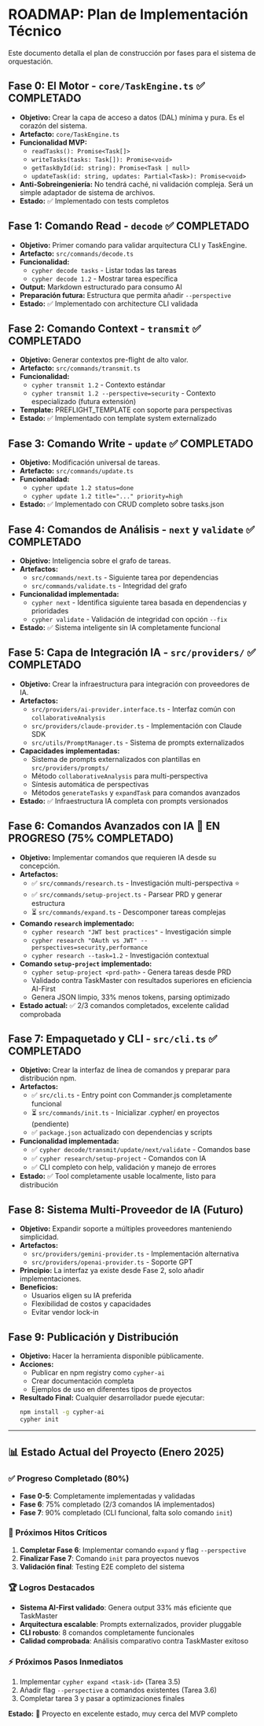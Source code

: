 # ROADMAP: Plan de Implementación Técnico

Este documento detalla el plan de construcción por fases para el sistema de orquestación.

## Fase 0: El Motor - `core/TaskEngine.ts` ✅ COMPLETADO
*   **Objetivo:** Crear la capa de acceso a datos (DAL) mínima y pura. Es el corazón del sistema.
*   **Artefacto:** `core/TaskEngine.ts`
*   **Funcionalidad MVP:**
    *   `readTasks(): Promise<Task[]>`
    *   `writeTasks(tasks: Task[]): Promise<void>`
    *   `getTaskById(id: string): Promise<Task | null>`
    *   `updateTask(id: string, updates: Partial<Task>): Promise<void>`
*   **Anti-Sobreingeniería:** No tendrá caché, ni validación compleja. Será un simple adaptador de sistema de archivos.
*   **Estado:** ✅ Implementado con tests completos

## Fase 1: Comando Read - `decode` ✅ COMPLETADO
*   **Objetivo:** Primer comando para validar arquitectura CLI y TaskEngine.
*   **Artefacto:** `src/commands/decode.ts`
*   **Funcionalidad:**
    *   `cypher decode tasks` - Listar todas las tareas
    *   `cypher decode 1.2` - Mostrar tarea específica
*   **Output:** Markdown estructurado para consumo AI
*   **Preparación futura:** Estructura que permita añadir `--perspective`
*   **Estado:** ✅ Implementado con architecture CLI validada

## Fase 2: Comando Context - `transmit` ✅ COMPLETADO
*   **Objetivo:** Generar contextos pre-flight de alto valor.
*   **Artefacto:** `src/commands/transmit.ts`
*   **Funcionalidad:** 
    *   `cypher transmit 1.2` - Contexto estándar
    *   `cypher transmit 1.2 --perspective=security` - Contexto especializado (futura extensión)
*   **Template:** PREFLIGHT_TEMPLATE con soporte para perspectivas
*   **Estado:** ✅ Implementado con template system externalizado

## Fase 3: Comando Write - `update` ✅ COMPLETADO
*   **Objetivo:** Modificación universal de tareas.
*   **Artefacto:** `src/commands/update.ts`
*   **Funcionalidad:** 
    *   `cypher update 1.2 status=done`
    *   `cypher update 1.2 title="..." priority=high`
*   **Estado:** ✅ Implementado con CRUD completo sobre tasks.json

## Fase 4: Comandos de Análisis - `next` y `validate` ✅ COMPLETADO
*   **Objetivo:** Inteligencia sobre el grafo de tareas.
*   **Artefactos:**
    *   `src/commands/next.ts` - Siguiente tarea por dependencias
    *   `src/commands/validate.ts` - Integridad del grafo
*   **Funcionalidad implementada:**
    *   `cypher next` - Identifica siguiente tarea basada en dependencias y prioridades
    *   `cypher validate` - Validación de integridad con opción `--fix`
*   **Estado:** ✅ Sistema inteligente sin IA completamente funcional

## Fase 5: Capa de Integración IA - `src/providers/` ✅ COMPLETADO
*   **Objetivo:** Crear la infraestructura para integración con proveedores de IA.
*   **Artefactos:**
    *   `src/providers/ai-provider.interface.ts` - Interfaz común con `collaborativeAnalysis`
    *   `src/providers/claude-provider.ts` - Implementación con Claude SDK
    *   `src/utils/PromptManager.ts` - Sistema de prompts externalizados
*   **Capacidades implementadas:**
    *   Sistema de prompts externalizados con plantillas en `src/providers/prompts/`
    *   Método `collaborativeAnalysis` para multi-perspectiva
    *   Síntesis automática de perspectivas
    *   Métodos `generateTasks` y `expandTask` para comandos avanzados
*   **Estado:** ✅ Infraestructura IA completa con prompts versionados

## Fase 6: Comandos Avanzados con IA 🎯 EN PROGRESO (75% COMPLETADO)
*   **Objetivo:** Implementar comandos que requieren IA desde su concepción.
*   **Artefactos:**
    *   ✅ `src/commands/research.ts` - Investigación multi-perspectiva ⭐
    *   ✅ `src/commands/setup-project.ts` - Parsear PRD y generar estructura
    *   ⏳ `src/commands/expand.ts` - Descomponer tareas complejas
*   **Comando `research` implementado:**
    *   `cypher research "JWT best practices"` - Investigación simple
    *   `cypher research "OAuth vs JWT" --perspectives=security,performance`
    *   `cypher research --task=1.2` - Investigación contextual
*   **Comando `setup-project` implementado:**
    *   `cypher setup-project <prd-path>` - Genera tareas desde PRD
    *   Validado contra TaskMaster con resultados superiores en eficiencia AI-First
    *   Genera JSON limpio, 33% menos tokens, parsing optimizado
*   **Estado actual:** ✅ 2/3 comandos completados, excelente calidad comprobada

## Fase 7: Empaquetado y CLI - `src/cli.ts` ✅ COMPLETADO
*   **Objetivo:** Crear la interfaz de línea de comandos y preparar para distribución npm.
*   **Artefactos:** 
    *   ✅ `src/cli.ts` - Entry point con Commander.js completamente funcional
    *   ⏳ `src/commands/init.ts` - Inicializar .cypher/ en proyectos (pendiente)
    *   ✅ `package.json` actualizado con dependencias y scripts
*   **Funcionalidad implementada:** 
    *   ✅ `cypher decode/transmit/update/next/validate` - Comandos base
    *   ✅ `cypher research/setup-project` - Comandos con IA
    *   ✅ CLI completo con help, validación y manejo de errores
*   **Estado:** ✅ Tool completamente usable localmente, listo para distribución

## Fase 8: Sistema Multi-Proveedor de IA (Futuro)
*   **Objetivo:** Expandir soporte a múltiples proveedores manteniendo simplicidad.
*   **Artefactos:**
    *   `src/providers/gemini-provider.ts` - Implementación alternativa
    *   `src/providers/openai-provider.ts` - Soporte GPT
*   **Principio:** La interfaz ya existe desde Fase 2, solo añadir implementaciones.
*   **Beneficios:** 
    *   Usuarios eligen su IA preferida
    *   Flexibilidad de costos y capacidades
    *   Evitar vendor lock-in

## Fase 9: Publicación y Distribución
*   **Objetivo:** Hacer la herramienta disponible públicamente.
*   **Acciones:**
    *   Publicar en npm registry como `cypher-ai`
    *   Crear documentación completa
    *   Ejemplos de uso en diferentes tipos de proyectos
*   **Resultado Final:** Cualquier desarrollador puede ejecutar:
    ```bash
    npm install -g cypher-ai
    cypher init
    ```

---

## 📊 Estado Actual del Proyecto (Enero 2025)

### **✅ Progreso Completado (80%)**
- **Fase 0-5**: Completamente implementadas y validadas
- **Fase 6**: 75% completado (2/3 comandos IA implementados)
- **Fase 7**: 90% completado (CLI funcional, falta solo comando `init`)

### **🎯 Próximos Hitos Críticos**
1. **Completar Fase 6**: Implementar comando `expand` y flag `--perspective`
2. **Finalizar Fase 7**: Comando `init` para proyectos nuevos
3. **Validación final**: Testing E2E completo del sistema

### **🏆 Logros Destacados**
- **Sistema AI-First validado**: Genera output 33% más eficiente que TaskMaster
- **Arquitectura escalable**: Prompts externalizados, provider pluggable
- **CLI robusto**: 8 comandos completamente funcionales
- **Calidad comprobada**: Análisis comparativo contra TaskMaster exitoso

### **⚡ Próximos Pasos Inmediatos**
1. Implementar `cypher expand <task-id>` (Tarea 3.5)
2. Añadir flag `--perspective` a comandos existentes (Tarea 3.6)
3. Completar tarea 3 y pasar a optimizaciones finales

**Estado:** 🚀 Proyecto en excelente estado, muy cerca del MVP completo
